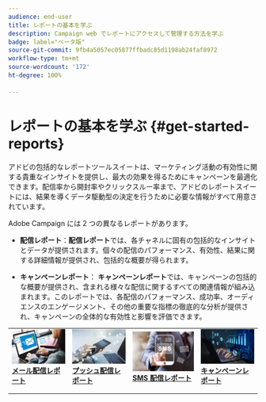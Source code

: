 ```yaml
---
audience: end-user
title: レポートの基本を学ぶ
description: Campaign web でレポートにアクセスして管理する方法を学ぶ
badge: label="ベータ版"
source-git-commit: 9fb4a5057ec05877ffbadc85d1198ab24faf8972
workflow-type: tm+mt
source-wordcount: '172'
ht-degree: 100%

---
```


# レポートの基本を学ぶ {#get-started-reports}

アドビの包括的なレポートツールスイートは、マーケティング活動の有効性に関する貴重なインサイトを提供し、最大の効果を得るためにキャンペーンを最適化できます。配信率から開封率やクリックスルー率まで、アドビのレポートスイートには、結果を導くデータ駆動型の決定を行うために必要な情報がすべて用意されています。

Adobe Campaign には 2 つの異なるレポートがあります。

* **配信レポート**：**配信レポート**&#x200B;では、各チャネルに固有の包括的なインサイトとデータが提供されます。個々の配信のパフォーマンス、有効性、結果に関する詳細情報が提供され、包括的な概要が得られます。

* **キャンペーンレポート**： **キャンペーンレポート**&#x200B;では、キャンペーンの包括的な概要が提供され、含まれる様々な配信に関するすべての関連情報が組み込まれます。このレポートでは、各配信のパフォーマンス、成功率、オーディエンスのエンゲージメント、その他の重要な指標の徹底的な分析が提供され、キャンペーンの全体的な有効性と影響を評価できます。



<table style="table-layout:fixed"><tr style="border: 0;">
<td>
<a href="email-report.md">
<img alt="リード" src="assets/do-not-localize/email_report.jpeg">
</a>
<div><a href="email-report.md"><strong>メール配信レポート</strong>
</div>
<p>
</td>
<td>
<a href="push-report.md">
<img alt="低頻度" src="assets/do-not-localize/push_report.jpeg">
</a>
<div>
<a href="push-report.md"><strong> プッシュ配信レポート<strong></strong></a>
</div>
<p></td>
<td>
<a href="sms-report.md">
<img alt="検証" src="assets/do-not-localize/sms_report.png">
</a>
<div>
<a href="sms-report.md"><strong> SMS 配信レポート</strong></a>
</div>
<p>
</td>
<td>
<a href="campaign-reports.md">
<img alt="検証" src="assets/do-not-localize/campaign_report.jpeg">
</a>
<div>
<a href="campaign-reports.md"><strong>キャンペーンレポート</strong></a>
</div>
<p>
</td>
</tr></table>
